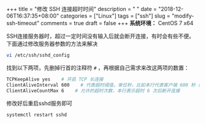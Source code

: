 +++
title = "修改 SSH 连接超时时间"
description = " "
date = "2018-12-06T16:37:35+08:00"
categories = ["Linux"]
tags = ["ssh"]
slug = "modify-ssh-timeout"
comments = true
draft = false
+++
**系统环境：** CentOS 7 x64

SSH连接服务器时，超过一定时间没有输入后就会断开连接，有时会有些不便。下面通过修改服务器参数的方法来解决

```bash
vi /etc/ssh/sshd_config
```

找到以下两项，先删掉行首的注释符 `#` ，再根据自己需求来改这两项的数置：

```bash
TCPKeepAlive yes    # 开启 TCP 长连接
ClientAliveInterval 600    # 代表超时阈值，单位秒，比如本行代表客户端 600 秒（10 分钟）无响应算超时一次
ClientAliveCountMax 6    # 允许的超时次数，本行表示超时 6 次后断开连接
```

修改好后重启sshd服务即可

```bash
systemctl restart sshd
```